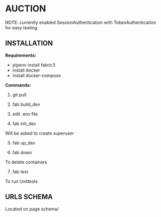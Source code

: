 # AUCTION

NOTE: currently enabled SessionAuthentication with TokenAuthentication
for easy testing.

## INSTALLATION

**Requirements:**
- pipenv install fabric3 
- install docker
- install docker-compose

**Commands:**
1. git pull

2. fab build_dev

3. edit .env file

4. fab init_dev

Will be asked to create superuser

5. fab up_dev

6. fab down

To delete containers

7. fab test 

To run Unittests


## URLS SCHEMA
Located on page schema/

